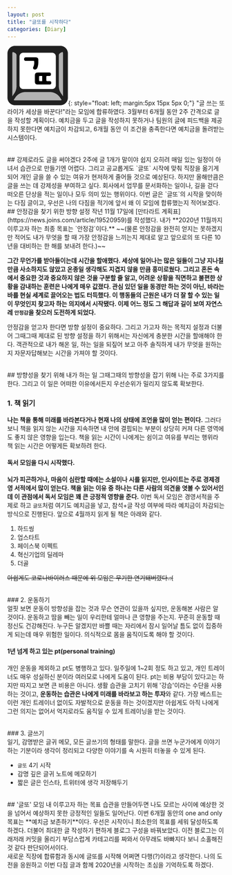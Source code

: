 ```yaml
---
layout: post
title: "글또를 시작하다"
categories: [Diary]
---
```

![image](../images/geultto_symbol.png){: style="float: left; margin:5px 15px 5px 0;"}
"글 쓰는 또라이가 세상을 바꾼다!"라는 모임에 합류하였다. 3월부터 6개월 동안 2주 간격으로 글을 작성할 계획이다. 예치금을 두고 글을 작성하지 못하거나 팀원의 글에 피드백을 제공하지 못한다면 예치금이 차감되고, 6개월 동안 이 조건을 충족한다면 예치금을 돌려받는 시스템이다.

<br>
## 강제로라도 글을 써야겠다
2주에 글 1개가 말이야 쉽지 오히려 매일 있는 일정이 아녀서 습관으로 만들기엔 어렵다. 그리고 공교롭게도 `글또` 시작에 맞춰 직장을 옮기게 되어 개인 글을 쓸 수 있는 여유가 현저하게 줄어들 것으로 예상된다. 하지만 올해만큼은 글을 쓰는 데 강제성을 부여하고 싶다. 회사에서 업무를 문서화하는 일이나, 길을 걷다 떠오른 단상을 적는 일이나 모두 의미 있는 행위이다. 이번 글은 `글또`의 시작을 맞이하는 다짐 글이고, 우선은 나의 다짐을 적기에 앞서 왜 이 모임에 합류했는지 적어보겠다.

<br>
## 안정감을 찾기 위한 방향 설정
작년 11월 17일에 [만타라트 계획표](https://news.joins.com/article/19520959)를 작성했다. 내가 **2020년 11월까지 이루고자 하는 최종 목표는 `안정감`이다.** ~~(물론 안정감을 완전히 얻지는 못하겠지만 적어도 내가 무엇을 할 때 가장 안정감을 느끼는지 제대로 알고 앞으로의 또 다른 10년을 대비하는 한 해를 보내려 한다.)~~

**그간 무언가를 받아들이는데 시간을 할애했다. 세상에 일어나는 많은 일들이 그냥 지나칠만큼 사소하지도 않았고 온종일 생각해도 지겹지 않을 만큼 흥미로웠다. 그리고 혼돈 속에서 중요한 것과 중요하지 않은 것을 구분할 줄 알고, 어려운 상황을 직면하고 불편한 상황을 감내하는 훈련은 나에게 매우 값졌다. 관심 있던 일을 동경만 하는 것이 아닌, 바라는 바를 현실 세계로 끌어오는 법도 터득했다. 이 행동들의 근원은 내가 더 잘 할 수 있는 일이 무엇인지 찾고자 하는 의지에서 시작됐다. 이제 어느 정도 그 해답과 길이 보여 자연스레 `안정감`을 찾으러 도전하게 되었다.**

안정감을 얻고자 한다면 방향 설정이 중요하다. 그리고 가고자 하는 목적지 설정과 더불어 그때그때 제대로 된 방향 설정을 하기 위해서는 자신에게 충분한 시간을 할애해야 한다. 객관적으로 내가 해온 일, 하는 일을 되짚어 보고 아주 솔직하게 내가 무엇을 원하는지 자문자답해보는 시간을 가져야 할 것이다.

<br>
## 방향성을 찾기 위해 내가 하는 일
그때그때의 방향성을 잡기 위해 나는 주로 3가지를 한다. 그리고 이 일은 어떠한 이유에서든지 우선순위가 밀리지 않도록 확보한다.

### 1. 책 읽기 <br>
**나는 책을 통해 미래를 바라본다거나 현재 나의 상태에 조언을 많이 얻는 편이다.** 그러다 보니 책을 읽지 않는 시간을 지속하면 내 안에 결핍되는 부분이 상당히 커져 다른 영역에도 좋지 않은 영향을 입는다. 책을 읽는 시간이 나에게는 쉼이고 여유를 부리는 행위라 책 읽는 시간은 어떻게든 확보하려 한다.

#### 독서 모임을 다시 시작했다.<br>
**뇌가 피곤하거나, 마음이 심란할 때에는 소설이나 시를 읽지만, 인사이트는 주로 경제경영 서적에서 많이 얻는다. 책을 읽는 이유 중 하나는 다른 사람의 의견을 엿볼 수 있어서인데 이 관점에서 독서 모임은 꽤 큰 긍정적 영향을 준다.** 이번 독서 모임은 경영서적을 주제로 하고 `글또`처럼 여기도 예치금을 넣고, 참석+글 작성 여부에 따라 예치금이 차감되는 방식으로 진행된다. 앞으로 4월까지 읽게 될 책은 아래와 같다.
  1. 하드씽
  2. 업스타트
  3. 페이스북 이펙트
  4. 혁신기업의 딜레마
  5. 더골

~~아쉽게도 코로나바이러스 때문에 위 모임은 무기한 연기돼버렸다.:(~~

<br>
### 2. 운동하기  <br>
얼핏 보면 운동이 방향성을 잡는 것과 무슨 연관이 있을까 싶지만, 운동해본 사람은 알 것이다. 운동하고 땀을 빼는 일이 우리한테 얼마나 큰 영향을 주는지. 꾸준히 운동할 때 정신도 건강해진다. 누구든 알겠지만 바쁠 때는 자리에서 잠시 일어날 틈도 없이 집중하게 되는데 매우 위험한 일이다. 의식적으로 몸을 움직이도록 해야 할 것이다.

#### 1년 넘게 하고 있는 pt(personal training)<br>
개인 운동을 제외하고 pt도 병행하고 있다. 일주일에 1~2회 정도 하고 있고, 개인 트레이너도 매우 성실하신 분이라 여러모로 나에게 도움이 된다. pt는 비용 부담이 있다고는 하지만 따지고 보면 큰 비용은 아니다. 생활 습관을 고치기 위해 '강습'이라는 수단을 사용하는 것이고, **운동하는 습관은 나에게 미래를 바라보고 하는 투자**와 같다. 가장 베스트는 이런 개인 트레이너 없이도 자발적으로 운동을 하는 것이겠지만 아쉽게도 아직 나에게 그런 의지는 없어서 억지로라도 움직일 수 있게 트레이닝을 받는 것이다.

<br>
### 3. 글쓰기 <br>
일기, 감명받은 글귀 메모, 모든 글쓰기의 형태를 말한다. 글을 쓰면 누군가에게 이야기하는 기분이라 생각이 정리되고 다양한 이야기를 속 시원히 터놓을 수 있게 된다.

*  `글또` 4기 시작
* 감명 깊은 글귀 노트에 메모하기
* 짧은 글은 인스타, 트위터에 생각 저장해두기

<br>
## '글또' 모임 내 이루고자 하는 목표
습관을 만들어두면 나도 모르는 사이에 예상한 것을 넘어서 예상하지 못한 긍정적인 일들도 일어난다.
이번 6개월 동안의 one and only 목표는 **예치금 보존하기**이다. 우선은 시작이니 최소한의 목표를 세워 달성하도록 하겠다. 더불어 최대한 글 작성하기 편하게 블로그 구성을 바꿔보았다. 이전 블로그는 이래저래 커밋을 올리기 부담스럽게 카테고리를 짜와서 아무래도 바빠지다 보니 소홀해진 것 같다 판단되어서이다.
<br>
새로운 직장에 합류함과 동시에 글또를 시작해 어쩌면 다행(?)이라고 생각한다. 나의 도전을 응원하고 이번 다짐 글과 함께 2020년을 시작하는 초심을 기억하도록 하겠다.
